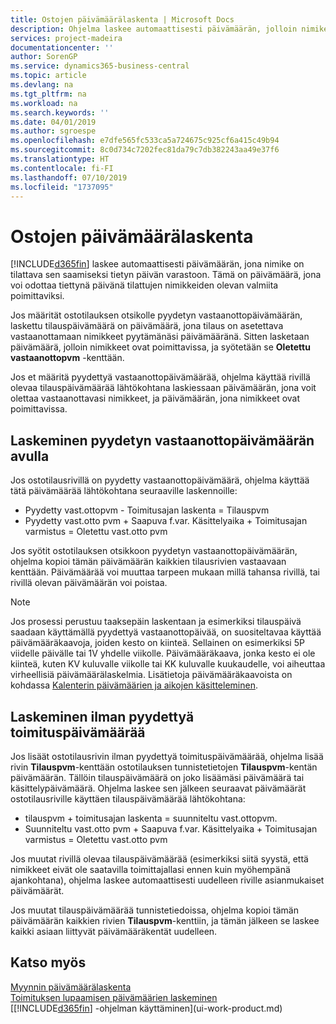 ```yaml
---
title: Ostojen päivämäärälaskenta | Microsoft Docs
description: Ohjelma laskee automaattisesti päivämäärän, jolloin nimike on tilattava sen saamiseksi tietyn päivän varastoon. Tämä on päivämäärä, jona voi odottaa tiettynä päivänä tilattujen nimikkeiden olevan valmiita poimittaviksi.
services: project-madeira
documentationcenter: ''
author: SorenGP
ms.service: dynamics365-business-central
ms.topic: article
ms.devlang: na
ms.tgt_pltfrm: na
ms.workload: na
ms.search.keywords: ''
ms.date: 04/01/2019
ms.author: sgroespe
ms.openlocfilehash: e7dfe565fc533ca5a724675c925cf6a415c49b94
ms.sourcegitcommit: 8c0d734c7202fec81da79c7db382243aa49e37f6
ms.translationtype: HT
ms.contentlocale: fi-FI
ms.lasthandoff: 07/10/2019
ms.locfileid: "1737095"
---
```

# <a name="date-calculation-for-purchases"></a>Ostojen päivämäärälaskenta
[!INCLUDE[d365fin](includes/d365fin_md.md)] laskee automaattisesti päivämäärän, jona nimike on tilattava sen saamiseksi tietyn päivän varastoon. Tämä on päivämäärä, jona voi odottaa tiettynä päivänä tilattujen nimikkeiden olevan valmiita poimittaviksi.  

Jos määrität ostotilauksen otsikolle pyydetyn vastaanottopäivämäärän, laskettu tilauspäivämäärä on päivämäärä, jona tilaus on asetettava vastaanottamaan nimikkeet pyytämänäsi päivämääränä. Sitten lasketaan päivämäärä, jolloin nimikkeet ovat poimittavissa, ja syötetään se **Oletettu vastaanottopvm** -kenttään.  

Jos et määritä pyydettyä vastaanottopäivämäärää, ohjelma käyttää rivillä olevaa tilauspäivämäärää lähtökohtana laskiessaan päivämäärän, jona voit olettaa vastaanottavasi nimikkeet, ja päivämäärän, jona nimikkeet ovat poimittavissa.  

## <a name="calculating-with-a-requested-receipt-date"></a>Laskeminen pyydetyn vastaanottopäivämäärän avulla  
Jos ostotilausrivillä on pyydetty vastaanottopäivämäärä, ohjelma käyttää tätä päivämäärää lähtökohtana seuraaville laskennoille:  

- Pyydetty vast.ottopvm - Toimitusajan laskenta = Tilauspvm  
- Pyydetty vast.otto pvm + Saapuva f.var. Käsittelyaika + Toimitusajan varmistus = Oletettu vast.otto pvm  

Jos syötit ostotilauksen otsikkoon pyydetyn vastaanottopäivämäärän, ohjelma kopioi tämän päivämäärän kaikkien tilausrivien vastaavaan kenttään. Päivämäärää voi muuttaa tarpeen mukaan millä tahansa rivillä, tai rivillä olevan päivämäärän voi poistaa.  

> [!Note]
> Jos prosessi perustuu taaksepäin laskentaan ja esimerkiksi tilauspäivä saadaan käyttämällä pyydettyä vastaanottopäivää, on suositeltavaa käyttää päivämääräkaavoja, joiden kesto on kiinteä. Sellainen on esimerkiksi 5P viidelle päivälle tai 1V yhdelle viikolle. Päivämääräkaava, jonka kesto ei ole kiinteä, kuten KV kuluvalle viikolle tai KK kuluvalle kuukaudelle, voi aiheuttaa virheellisiä päivämäärälaskelmia. Lisätietoja päivämääräkaavoista on kohdassa [Kalenterin päivämäärien ja aikojen käsitteleminen](ui-enter-date-ranges.md).

## <a name="calculating-without-a-requested-delivery-date"></a>Laskeminen ilman pyydettyä toimituspäivämäärää  
Jos lisäät ostotilausrivin ilman pyydettyä toimituspäivämäärää, ohjelma lisää rivin **Tilauspvm**-kenttään ostotilauksen tunnistetietojen **Tilauspvm**-kentän päivämäärän. Tällöin tilauspäivämäärä on joko lisäämäsi päivämäärä tai käsittelypäivämäärä. Ohjelma laskee sen jälkeen seuraavat päivämäärät ostotilausriville käyttäen tilauspäivämäärää lähtökohtana:  

- tilauspvm + toimitusajan laskenta = suunniteltu vast.ottopvm.  
- Suunniteltu vast.otto pvm + Saapuva f.var. Käsittelyaika + Toimitusajan varmistus = Oletettu vast.otto pvm  

Jos muutat rivillä olevaa tilauspäivämäärää (esimerkiksi siitä syystä, että nimikkeet eivät ole saatavilla toimittajallasi ennen kuin myöhempänä ajankohtana), ohjelma laskee automaattisesti uudelleen riville asianmukaiset päivämäärät.  

Jos muutat tilauspäivämäärää tunnistetiedoissa, ohjelma kopioi tämän päivämäärän kaikkien rivien **Tilauspvm**-kenttiin, ja tämän jälkeen se laskee kaikki asiaan liittyvät päivämääräkentät uudelleen.  

## <a name="see-also"></a>Katso myös  
 [Myynnin päivämäärälaskenta](sales-date-calculation-for-sales.md)   
 [Toimituksen lupaamisen päivämäärien laskeminen](sales-how-to-calculate-order-promising-dates.md)  
 [[!INCLUDE[d365fin](includes/d365fin_md.md)] -ohjelman käyttäminen](ui-work-product.md)
